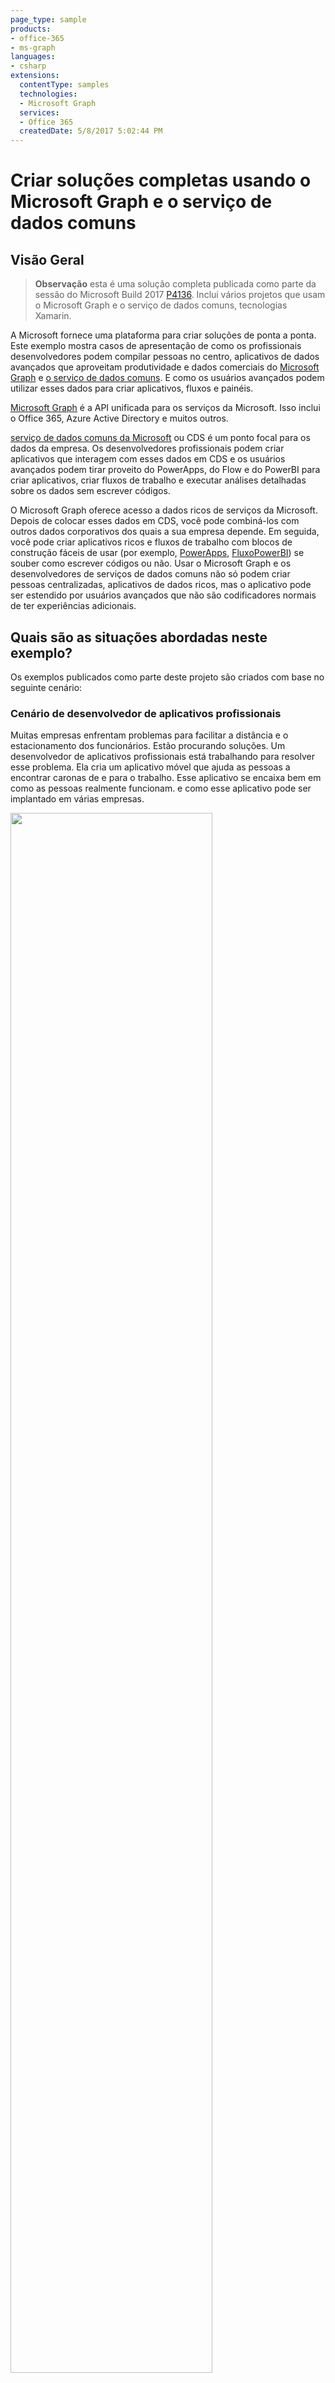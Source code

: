 ```yaml
---
page_type: sample
products:
- office-365
- ms-graph
languages:
- csharp
extensions:
  contentType: samples 
  technologies:
  - Microsoft Graph
  services:
  - Office 365
  createdDate: 5/8/2017 5:02:44 PM
---
```


# Criar soluções completas usando o Microsoft Graph e o serviço de dados comuns

## Visão Geral
> **Observação** esta é uma solução completa publicada como parte da sessão do Microsoft Build 2017 [P4136](https://channel9.msdn.com/Events/Build/2017/P4136). Inclui vários projetos que usam o Microsoft Graph e o serviço de dados comuns, tecnologias Xamarin.

A Microsoft fornece uma plataforma para criar soluções de ponta a ponta. Este exemplo mostra casos de apresentação de como os profissionais desenvolvedores podem compilar pessoas no centro, aplicativos de dados avançados que aproveitam produtividade e dados comerciais do [Microsoft Graph](https://graph.microsoft.com "Microsoft Graph") e [o serviço de dados comuns](https://aka.ms/CommonDataService "serviço de dados comuns da Microsoft"). E como os usuários avançados podem utilizar esses dados para criar aplicativos, fluxos e painéis.

[Microsoft Graph](https://graph.microsoft.com "Microsoft Graph") é a API unificada para os serviços da Microsoft. Isso inclui o Office 365, Azure Active Directory e muitos outros.

[serviço de dados comuns da Microsoft](https://aka.ms/CommonDataService "o serviço de dados comuns da Microsoft") ou CDS é um ponto focal para os dados da empresa. Os desenvolvedores profissionais podem criar aplicativos que interagem com esses dados em CDS e os usuários avançados podem tirar proveito do PowerApps, do Flow e do PowerBI para criar aplicativos, criar fluxos de trabalho e executar análises detalhadas sobre os dados sem escrever códigos.

O Microsoft Graph oferece acesso a dados ricos de serviços da Microsoft. Depois de colocar esses dados em CDS, você pode combiná-los com outros dados corporativos dos quais a sua empresa depende. Em seguida, você pode criar aplicativos ricos e fluxos de trabalho com blocos de construção fáceis de usar (por exemplo, [PowerApps](https://powerapps.microsoft.com/en-us/), [Fluxo](https://flow.microsoft.com/en-us/)[PowerBI](https://powerbi.microsoft.com/en-us/)) se souber como escrever códigos ou não. Usar o Microsoft Graph e os desenvolvedores de serviços de dados comuns não só podem criar pessoas centralizadas, aplicativos de dados ricos, mas o aplicativo pode ser estendido por usuários avançados que não são codificadores normais de ter experiências adicionais.

## Quais são as situações abordadas neste exemplo?
Os exemplos publicados como parte deste projeto são criados com base no seguinte cenário:

### Cenário de desenvolvedor de aplicativos profissionais
Muitas empresas enfrentam problemas para facilitar a distância e o estacionamento dos funcionários. Estão procurando soluções. Um desenvolvedor de aplicativos profissionais está trabalhando para resolver esse problema. Ela cria um aplicativo móvel que ajuda as pessoas a encontrar caronas de e para o trabalho. Esse aplicativo se encaixa bem em como as pessoas realmente funcionam. e como esse aplicativo pode ser implantado em várias empresas.

<img src="./media/prodevScenario.jpg" Height="80%" Width="80%" />

### Cenário de usuários avançados corporativos
A contoso é um dos primeiros clientes a adquirir esse aplicativo e disponibilizá-lo para todos os seus funcionários. Os usuários avançados da Contoso (geralmente codificadores não profissionais, como um profissional de RH) ampliam facilmente os dados criados por esse aplicativo para criar experiências adicionais.

<img src="./media/poweruserScenario.jpg" Height="80%" Width="80%" />

## O que está incluso neste projeto:

Siga os links abaixo para saber como as partes individuais foram criadas e recriadas a experiência ponta a ponta para você.

### Desenvolvedor de aplicativos profissionais: criar um aplicativo usando código
- [aplicativo móvel](./mobileapp/README.md)-Xamarin Forms aplicativos que usam as APIs do Microsoft Graph para obter dados e lojas no serviço de dados comuns por meio da API da Web.

### Usuários avançados corporativos – Aproveite os dados e amplie uma solução usando nenhum código
- [CDS](./cds/README.md) – o serviço de dados comuns é usado como repositório de dados para o aplicativo móvel e esses dados são aproveitados ainda mais pelo PowerApps, pelo fluxo e pelo PowerBI.
- [aplicativo PowerApps](./powerapps/README.md)-aplicativo PowerApps criado por um usuário avançado da empresa que usa o Excel como a linguagem de expressão para criar um aplicativo móvel de LOB com o conhecimento para escrever códigos.
- [fluxo](./flow/README.md) o fluxo de trabalho de aprovação de despesas criado por um usuário avançado da empresa que usa o Microsoft Flow que envia emails de aprovação para o gerente e para outros departamentos.
- [Painel do PowerBI](./powerbi/README.md)-um painel criado por um usuário avançado da empresa que ajuda a analisar os dados de compartilhamento de percurso.

### Visão geral técnica

<img src="./media/workridesTech.jpg" Height="80%" Width="80%" />

## Saiba mais
- [Microsoft Graph](https://graph.microsoft.com "Microsoft Graph")
- [Serviços de dados comuns da Microsoft](https://aka.ms/CommonDataService "Serviços de dados comuns da Microsoft")
